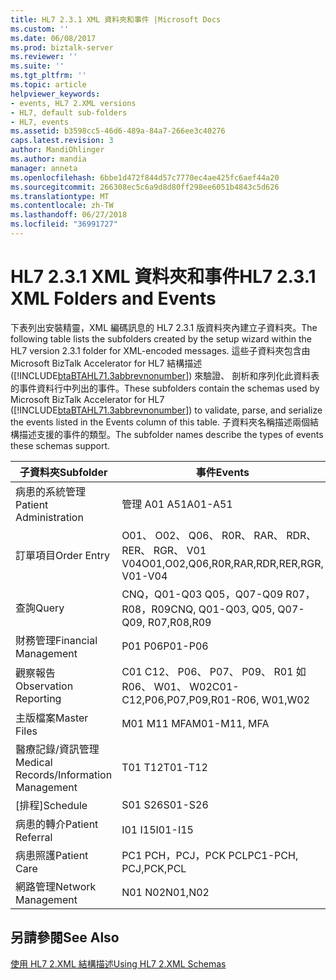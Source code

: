 ```yaml
---
title: HL7 2.3.1 XML 資料夾和事件 |Microsoft Docs
ms.custom: ''
ms.date: 06/08/2017
ms.prod: biztalk-server
ms.reviewer: ''
ms.suite: ''
ms.tgt_pltfrm: ''
ms.topic: article
helpviewer_keywords:
- events, HL7 2.XML versions
- HL7, default sub-folders
- HL7, events
ms.assetid: b3598cc5-46d6-489a-84a7-266ee3c40276
caps.latest.revision: 3
author: MandiOhlinger
ms.author: mandia
manager: anneta
ms.openlocfilehash: 6bbe1d472f844d57c7770ec4ae425fc6aef44a20
ms.sourcegitcommit: 266308ec5c6a9d8d80ff298ee6051b4843c5d626
ms.translationtype: MT
ms.contentlocale: zh-TW
ms.lasthandoff: 06/27/2018
ms.locfileid: "36991727"
---
```

# <a name="hl7-231-xml-folders-and-events"></a><span data-ttu-id="2ecf3-102">HL7 2.3.1 XML 資料夾和事件</span><span class="sxs-lookup"><span data-stu-id="2ecf3-102">HL7 2.3.1 XML Folders and Events</span></span>
<span data-ttu-id="2ecf3-103">下表列出安裝精靈，XML 編碼訊息的 HL7 2.3.1 版資料夾內建立子資料夾。</span><span class="sxs-lookup"><span data-stu-id="2ecf3-103">The following table lists the subfolders created by the setup wizard within the HL7 version 2.3.1 folder for XML-encoded messages.</span></span> <span data-ttu-id="2ecf3-104">這些子資料夾包含由 Microsoft BizTalk Accelerator for HL7 結構描述 ([!INCLUDE[btaBTAHL71.3abbrevnonumber](../../includes/btabtahl71-3abbrevnonumber-md.md)]) 來驗證、 剖析和序列化此資料表的事件資料行中列出的事件。</span><span class="sxs-lookup"><span data-stu-id="2ecf3-104">These subfolders contain the schemas used by Microsoft BizTalk Accelerator for HL7 ([!INCLUDE[btaBTAHL71.3abbrevnonumber](../../includes/btabtahl71-3abbrevnonumber-md.md)]) to validate, parse, and serialize the events listed in the Events column of this table.</span></span> <span data-ttu-id="2ecf3-105">子資料夾名稱描述兩個結構描述支援的事件的類型。</span><span class="sxs-lookup"><span data-stu-id="2ecf3-105">The subfolder names describe the types of events these schemas support.</span></span>  
  
|<span data-ttu-id="2ecf3-106">子資料夾</span><span class="sxs-lookup"><span data-stu-id="2ecf3-106">Subfolder</span></span>|<span data-ttu-id="2ecf3-107">事件</span><span class="sxs-lookup"><span data-stu-id="2ecf3-107">Events</span></span>|  
|---------------|------------|  
|<span data-ttu-id="2ecf3-108">病患的系統管理</span><span class="sxs-lookup"><span data-stu-id="2ecf3-108">Patient Administration</span></span>|<span data-ttu-id="2ecf3-109">管理 A01 A51</span><span class="sxs-lookup"><span data-stu-id="2ecf3-109">A01-A51</span></span>|  
|<span data-ttu-id="2ecf3-110">訂單項目</span><span class="sxs-lookup"><span data-stu-id="2ecf3-110">Order Entry</span></span>|<span data-ttu-id="2ecf3-111">O01、 O02、 Q06、 R0R、 RAR、 RDR、 RER、 RGR、 V01 V04</span><span class="sxs-lookup"><span data-stu-id="2ecf3-111">O01,O02,Q06,R0R,RAR,RDR,RER,RGR, V01-V04</span></span>|  
|<span data-ttu-id="2ecf3-112">查詢</span><span class="sxs-lookup"><span data-stu-id="2ecf3-112">Query</span></span>|<span data-ttu-id="2ecf3-113">CNQ，Q01-Q03 Q05，Q07-Q09 R07，R08，R09</span><span class="sxs-lookup"><span data-stu-id="2ecf3-113">CNQ, Q01-Q03, Q05, Q07-Q09, R07,R08,R09</span></span>|  
|<span data-ttu-id="2ecf3-114">財務管理</span><span class="sxs-lookup"><span data-stu-id="2ecf3-114">Financial Management</span></span>|<span data-ttu-id="2ecf3-115">P01 P06</span><span class="sxs-lookup"><span data-stu-id="2ecf3-115">P01-P06</span></span>|  
|<span data-ttu-id="2ecf3-116">觀察報告</span><span class="sxs-lookup"><span data-stu-id="2ecf3-116">Observation Reporting</span></span>|<span data-ttu-id="2ecf3-117">C01 C12、 P06、 P07、 P09、 R01 如 R06、 W01、 W02</span><span class="sxs-lookup"><span data-stu-id="2ecf3-117">C01-C12,P06,P07,P09,R01-R06, W01,W02</span></span>|  
|<span data-ttu-id="2ecf3-118">主版檔案</span><span class="sxs-lookup"><span data-stu-id="2ecf3-118">Master Files</span></span>|<span data-ttu-id="2ecf3-119">M01 M11 MFA</span><span class="sxs-lookup"><span data-stu-id="2ecf3-119">M01-M11, MFA</span></span>|  
|<span data-ttu-id="2ecf3-120">醫療記錄/資訊管理</span><span class="sxs-lookup"><span data-stu-id="2ecf3-120">Medical Records/Information Management</span></span>|<span data-ttu-id="2ecf3-121">T01 T12</span><span class="sxs-lookup"><span data-stu-id="2ecf3-121">T01-T12</span></span>|  
|<span data-ttu-id="2ecf3-122">[排程]</span><span class="sxs-lookup"><span data-stu-id="2ecf3-122">Schedule</span></span>|<span data-ttu-id="2ecf3-123">S01 S26</span><span class="sxs-lookup"><span data-stu-id="2ecf3-123">S01-S26</span></span>|  
|<span data-ttu-id="2ecf3-124">病患的轉介</span><span class="sxs-lookup"><span data-stu-id="2ecf3-124">Patient Referral</span></span>|<span data-ttu-id="2ecf3-125">I01 I15</span><span class="sxs-lookup"><span data-stu-id="2ecf3-125">I01-I15</span></span>|  
|<span data-ttu-id="2ecf3-126">病患照護</span><span class="sxs-lookup"><span data-stu-id="2ecf3-126">Patient Care</span></span>|<span data-ttu-id="2ecf3-127">PC1 PCH，PCJ，PCK PCL</span><span class="sxs-lookup"><span data-stu-id="2ecf3-127">PC1-PCH, PCJ,PCK,PCL</span></span>|  
|<span data-ttu-id="2ecf3-128">網路管理</span><span class="sxs-lookup"><span data-stu-id="2ecf3-128">Network Management</span></span>|<span data-ttu-id="2ecf3-129">N01 N02</span><span class="sxs-lookup"><span data-stu-id="2ecf3-129">N01,N02</span></span>|  
  
## <a name="see-also"></a><span data-ttu-id="2ecf3-130">另請參閱</span><span class="sxs-lookup"><span data-stu-id="2ecf3-130">See Also</span></span>  
 [<span data-ttu-id="2ecf3-131">使用 HL7 2.XML 結構描述</span><span class="sxs-lookup"><span data-stu-id="2ecf3-131">Using HL7 2.XML Schemas</span></span>](../../adapters-and-accelerators/accelerator-hl7/using-hl7-2-xml-schemas.md)